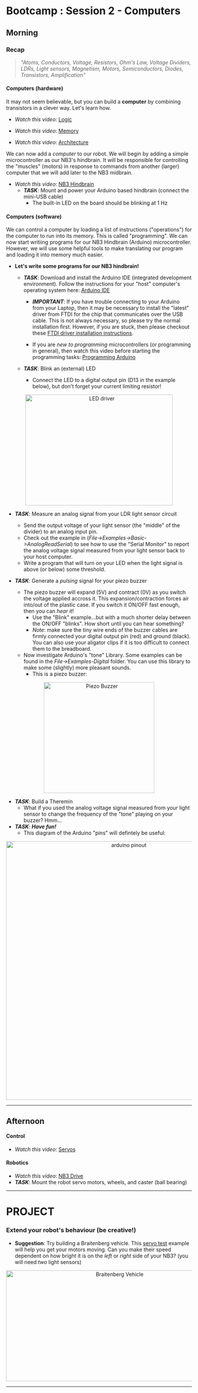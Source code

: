 # Bootcamp : Session 2 - Computers

## Morning

### Recap

> *"Atoms, Conductors, Voltage, Resistors, Ohm's Law, Voltage Dividers, LDRs, Light sensors, Magnetism, Motors, Semiconductors, Diodes, Transistors, Amplification"*

#### Computers (hardware)

It may not seem believable, but you can build a **computer** by combining transistors in a clever way. Let's learn how.

- *Watch this video*: [Logic](https://vimeo.com/1005128209)

- *Watch this video*: [Memory](https://vimeo.com/1005137172)

- *Watch this video*: [Architecture](https://vimeo.com/1005138634)

We can now add a *computer* to our robot. We will begin by adding a simple microcontroller as our NB3's hindbrain. It will be responsible for controlling the "muscles" (motors) in response to commands from another (larger) computer that we will add later to the NB3 midbrain.

- *Watch this video*: [NB3 Hindbrain](https://vimeo.com/1005064175)
  - ***TASK***: Mount and power your Arduino based hindbrain (connect the mini-USB cable)
    - The built-in LED on the board should be blinking at 1 Hz

#### Computers (software)

We can control a computer by loading a list of instructions ("operations") for the computer to run into its memory. This is called "programming". We can now start writiing programs for our NB3 Hindbrain (Arduino) microcontroller. However, we will use some helpful tools to make translating our program and loading it into memory much easier.

- **Let's write some programs for our NB3 hindbrain!**

  - ***TASK***: Download and install the Arduino IDE (integrated development environment). Follow the instructions for your "host" computer's operating system here: [Arduino IDE](https://www.arduino.cc/en/software)

    - ***IMPORTANT***: If you have trouble connecting to your Arduino from your Laptop, then it may be necessary to install the "latest" driver from FTDI for the chip that communicates over the USB cable. This is not always necessary, so please try the normal installation first. However, if you are stuck, then please checkout these [FTDI driver installation instructions](https://support.arduino.cc/hc/en-us/articles/4411305694610-Install-or-update-FTDI-drivers).

    - If you are *new to programming* microcontrollers (or programming in general), then watch this video before starting the programming tasks: [Programming Arduino](https://vimeo.com/1005131993)

  - ***TASK***: Blink an (external) LED 
    - Connect the LED to a digital output pin (D13 in the example below), but don't forget your current limiting resistor!

<p align="center">
<img src="../../../boxes/computers/_resources/images/LED_driver_circuit.png" alt="LED driver" width="400" height="300">
</p>

  - ***TASK***: Measure an analog signal from your LDR light sensor circuit
    - Send the output voltage of your light sensor (the "middle" of the divider) to an analog input pin.
    - Check out the example in (*File->Examples->Basic->AnalogReadSerial*) to see how to use the "Serial Monitor" to report the analog voltage signal measured from your light sensor back to your host computer.
    - Write a program that will turn on your LED when the light signal is above (or below) some threshold.

  - ***TASK***: Generate a *pulsing* signal for your piezo buzzer
    - The piezo buzzer will expand (5V) and contract (0V) as you switch the voltage applied accross it. This expansion/contraction forces air into/out of the plastic case. If you switch it ON/OFF fast enough, then you can *hear it*!
      - Use the "Blink" example...but with a much shorter delay between the ON/OFF "blinks". How short until you can hear something?
      - *Note*: make sure the tiny wire ends of the buzzer cables are firmly connected your digital output pin (red) and ground (black). You can also use your aligator clips if it is too difficult to connect them to the breadboard.
    - Now investigate Arduino's "tone" Library. Some examples can be found in the *File->Examples-Digital* folder. You can use this library to make some (slightly) more pleasant sounds.
      - This is a piezo buzzer:

<p align="center">
<img src="../../../boxes/computers/_resources/images/piezo_buzzer.png" alt="Piezo Buzzer" width="300" height="300">
</p>
 
  - ***TASK***: Build a Theremin
    - What if you used the analog voltage signal measured from your light sensor to change the frequency of the "tone" playing on your buzzer? Hmm...
  - ***TASK***: ***Have fun!***
    - This diagram of the Arduino "pins" will defintely be useful:

<p align="center">
<img src="../../../boxes/computers/_resources/images/pinout_arduino_nano.png" alt="arduino pinout" width="650" height="700">
</p>

------------
## Afternoon

#### Control
- *Watch this video*: [Servos](https://vimeo.com/1005150863)

#### Robotics
- *Watch this video*: [NB3 Drive](https://vimeo.com/1005154927)
- ***TASK***: Mount the robot servo motors, wheels, and caster (ball bearing)

---

# PROJECT
### Extend your robot's behaviour (be creative!)
  - **Suggestion**: Try building a Braitenberg vehicle. This [servo test](../../../boxes/computers/programming/arduino/servo_test/) example will help you get your motors moving. Can you make their speed dependent on how bright it is on the *left* or *right* side of your NB3? (you will need *two* light sensors)

<p align="center">
<img src="../../../boxes/robotics/_resources/images/braitenberg_vehicle.png" alt="Braitenberg Vehicle" width="600" height="300">
</p>

----
